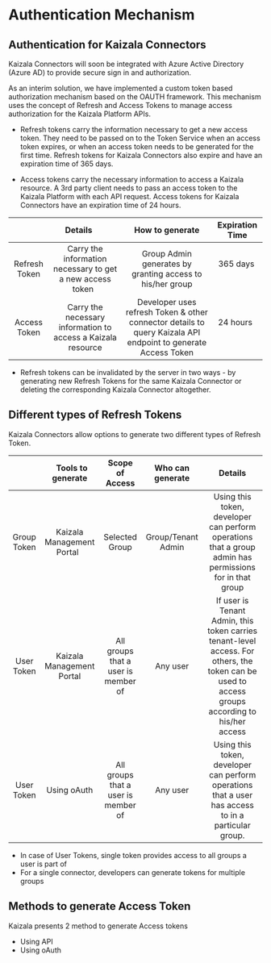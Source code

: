 # Authentication Mechanism

## Authentication for Kaizala Connectors

Kaizala Connectors will soon be integrated with Azure Active Directory (Azure AD) to provide secure sign in and authorization.

As an interim solution, we have implemented a custom token based authorization mechanism based on the OAUTH framework. This mechanism uses the concept of Refresh and Access Tokens
to manage access authorization for the Kaizala Platform APIs.

*   Refresh tokens carry the information necessary to get a new access token. They need to be passed on to the Token Service when an access token expires, or when an access token needs to be generated for the first time. Refresh tokens for Kaizala Connectors also expire and have an expiration time of 365 days. 

*   Access tokens carry the necessary information to access a Kaizala resource. A 3rd party client needs to pass an access token to the Kaizala Platform with each API request. Access tokens for Kaizala Connectors have an expiration time of 24 hours.


|              | Details           | How to generate   | Expiration Time    |
| :---: | :---: | :---: | :---: |
| Refresh Token  | Carry the information necessary to get a new access token     | Group Admin generates by granting access to his/her group   | 365 days           |
| Access Token   | Carry the necessary information to access a Kaizala resource  | Developer uses refresh Token & other connector details to query Kaizala API endpoint to generate Access Token    | 24 hours            |

*   Refresh tokens can be invalidated by the server in two ways - by generating new Refresh Tokens for the same Kaizala Connector or deleting the corresponding Kaizala Connector altogether.

## Different types of Refresh Tokens

Kaizala Connectors allow options to generate two different types of Refresh Token.

|              |   Tools to generate  | Scope of Access   | Who can generate | Details |
| :---: | :---: | :---: | :---: | :---: |
| Group Token  | Kaizala Management Portal     | Selected Group   | Group/Tenant Admin |Using this token, developer can perform operations that a group admin has permissions for in that group |
| User Token   | Kaizala Management Portal  | All groups that a user is member of | Any user | If user is Tenant Admin, this token carries tenant-level access. For others, the token can be used to access groups according to his/her access |
| User Token   | Using oAuth | All groups that a user is member of | Any user |Using this token, developer can perform operations that a user has access to in a particular group.|

*   In case of User Tokens, single token provides access to all groups a user is part of
*   For a single connector, developers can generate tokens for multiple groups


## Methods to generate Access Token

Kaizala presents 2 method to generate Access tokens
* Using API
* Using oAuth

